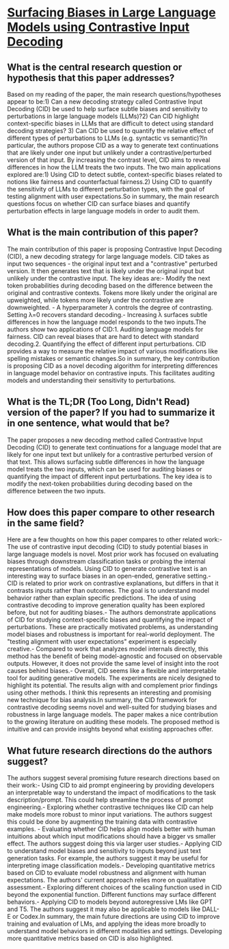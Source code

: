 # [Surfacing Biases in Large Language Models using Contrastive Input   Decoding](https://arxiv.org/abs/2305.07378)

## What is the central research question or hypothesis that this paper addresses?

Based on my reading of the paper, the main research questions/hypotheses appear to be:1) Can a new decoding strategy called Contrastive Input Decoding (CID) be used to help surface subtle biases and sensitivity to perturbations in large language models (LLMs)?2) Can CID highlight context-specific biases in LLMs that are difficult to detect using standard decoding strategies? 3) Can CID be used to quantify the relative effect of different types of perturbations to LLMs (e.g. syntactic vs semantic)?In particular, the authors propose CID as a way to generate text continuations that are likely under one input but unlikely under a contrastive/perturbed version of that input. By increasing the contrast level, CID aims to reveal differences in how the LLM treats the two inputs. The two main applications explored are:1) Using CID to detect subtle, context-specific biases related to notions like fairness and counterfactual fairness.2) Using CID to quantify the sensitivity of LLMs to different perturbation types, with the goal of testing alignment with user expectations.So in summary, the main research questions focus on whether CID can surface biases and quantify perturbation effects in large language models in order to audit them.


## What is the main contribution of this paper?

The main contribution of this paper is proposing Contrastive Input Decoding (CID), a new decoding strategy for large language models. CID takes as input two sequences - the original input text and a "contrastive" perturbed version. It then generates text that is likely under the original input but unlikely under the contrastive input. The key ideas are:- Modify the next token probabilities during decoding based on the difference between the original and contrastive contexts. Tokens more likely under the original are upweighted, while tokens more likely under the contrastive are downweighted.  - A hyperparameter λ controls the degree of contrasting. Setting λ=0 recovers standard decoding.- Increasing λ surfaces subtle differences in how the language model responds to the two inputs.The authors show two applications of CID:1. Auditing language models for fairness. CID can reveal biases that are hard to detect with standard decoding.2. Quantifying the effect of different input perturbations. CID provides a way to measure the relative impact of various modifications like spelling mistakes or semantic changes.So in summary, the key contribution is proposing CID as a novel decoding algorithm for interpreting differences in language model behavior on contrastive inputs. This facilitates auditing models and understanding their sensitivity to perturbations.


## What is the TL;DR (Too Long, Didn't Read) version of the paper? If you had to summarize it in one sentence, what would that be?

The paper proposes a new decoding method called Contrastive Input Decoding (CID) to generate text continuations for a language model that are likely for one input text but unlikely for a contrastive perturbed version of that text. This allows surfacing subtle differences in how the language model treats the two inputs, which can be used for auditing biases or quantifying the impact of different input perturbations. The key idea is to modify the next-token probabilities during decoding based on the difference between the two inputs.


## How does this paper compare to other research in the same field?

Here are a few thoughts on how this paper compares to other related work:- The use of contrastive input decoding (CID) to study potential biases in large language models is novel. Most prior work has focused on evaluating biases through downstream classification tasks or probing the internal representations of models. Using CID to generate contrastive text is an interesting way to surface biases in an open-ended, generative setting.- CID is related to prior work on contrastive explanations, but differs in that it contrasts inputs rather than outcomes. The goal is to understand model behavior rather than explain specific predictions. The idea of using contrastive decoding to improve generation quality has been explored before, but not for auditing biases.- The authors demonstrate applications of CID for studying context-specific biases and quantifying the impact of perturbations. These are practically motivated problems, as understanding model biases and robustness is important for real-world deployment. The "testing alignment with user expectations" experiment is especially creative.- Compared to work that analyzes model internals directly, this method has the benefit of being model-agnostic and focused on observable outputs. However, it does not provide the same level of insight into the root causes behind biases.- Overall, CID seems like a flexible and interpretable tool for auditing generative models. The experiments are nicely designed to highlight its potential. The results align with and complement prior findings using other methods. I think this represents an interesting and promising new technique for bias analysis.In summary, the CID framework for contrastive decoding seems novel and well-suited for studying biases and robustness in large language models. The paper makes a nice contribution to the growing literature on auditing these models. The proposed method is intuitive and can provide insights beyond what existing approaches offer.


## What future research directions do the authors suggest?

The authors suggest several promising future research directions based on their work:- Using CID to aid prompt engineering by providing developers an interpretable way to understand the impact of modifications to the task description/prompt. This could help streamline the process of prompt engineering.- Exploring whether contrastive techniques like CID can help make models more robust to minor input variations. The authors suggest this could be done by augmenting the training data with contrastive examples. - Evaluating whether CID helps align models better with human intuitions about which input modifications should have a bigger vs smaller effect. The authors suggest doing this via larger user studies.- Applying CID to understand model biases and sensitivity to inputs beyond just text generation tasks. For example, the authors suggest it may be useful for interpreting image classification models.- Developing quantitative metrics based on CID to evaluate model robustness and alignment with human expectations. The authors' current approach relies more on qualitative assessment.- Exploring different choices of the scaling function used in CID beyond the exponential function. Different functions may surface different behaviors.- Applying CID to models beyond autoregressive LMs like GPT and T5. The authors suggest it may also be applicable to models like DALL-E or Codex.In summary, the main future directions are using CID to improve training and evaluation of LMs, and applying the ideas more broadly to understand model behaviors in different modalities and settings. Developing more quantitative metrics based on CID is also highlighted.
